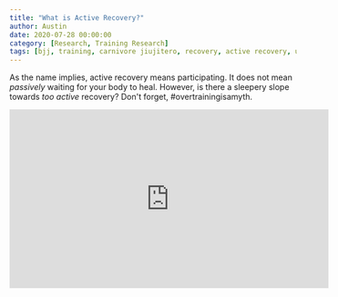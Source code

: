 ```yaml
---
title: "What is Active Recovery?"
author: Austin
date: 2020-07-28 00:00:00
category: [Research, Training Research]
tags: [bjj, training, carnivore jiujitero, recovery, active recovery, underrecovery, overtraining]
---
```


As the name implies, active recovery means participating.  It does not mean *passively* waiting for your body to heal.  However, is there a sleepery slope towards *too active* recovery?  Don't forget, #overtrainingisamyth.

<iframe width="560" height="315" src="https://www.youtube.com/embed/F3cguKZrkfg" frameborder="0" allow="accelerometer; autoplay; encrypted-media; gyroscope; picture-in-picture" allowfullscreen></iframe>
